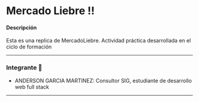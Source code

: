 # Mercado Liebre !!

#### Descripción

Esta es una replica de MercadoLiebre. Actividad práctica desarrollada en el ciclo de formación

---

### Integrante 🏁

- ANDERSON GARCIA MARTINEZ: Consultor SIG, estudiante de desarrollo web full stack

---
